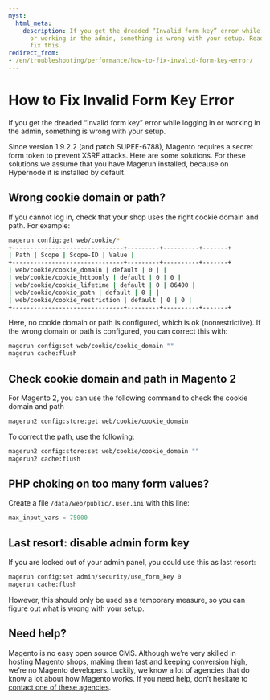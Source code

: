 ```yaml
---
myst:
  html_meta:
    description: If you get the dreaded “Invalid form key” error while logging in
      or working in the admin, something is wrong with your setup. Read here how to
      fix this.
redirect_from:
- /en/troubleshooting/performance/how-to-fix-invalid-form-key-error/
---
```


<!-- source: https://support.hypernode.com/en/troubleshooting/performance/how-to-fix-invalid-form-key-error/ -->

# How to Fix Invalid Form Key Error

If you get the dreaded “Invalid form key” error while logging in or working in the admin, something is wrong with your setup.

Since version 1.9.2.2 (and patch SUPEE-6788), Magento requires a secret form token to prevent XSRF attacks. Here are some solutions. For these solutions we assume that you have Magerun installed, because on Hypernode it is installed by default.

## Wrong cookie domain or path?

If you cannot log in, check that your shop uses the right cookie domain and path. For example:

```bash
magerun config:get web/cookie/*
+-------------------------------+---------+----------+-------+
| Path | Scope | Scope-ID | Value |
+-------------------------------+---------+----------+-------+
| web/cookie/cookie_domain | default | 0 | |
| web/cookie/cookie_httponly | default | 0 | 0 |
| web/cookie/cookie_lifetime | default | 0 | 86400 |
| web/cookie/cookie_path | default | 0 | |
| web/cookie/cookie_restriction | default | 0 | 0 |
+-------------------------------+---------+----------+-------+

```

Here, no cookie domain or path is configured, which is ok (nonrestrictive). If the wrong domain or path is configured, you can correct this with:

```bash
magerun config:set web/cookie/cookie_domain ""
magerun cache:flush

```

## Check cookie domain and path in Magento 2

For Magento 2, you can use the following command to check the cookie domain and path

```bash
magerun2 config:store:get web/cookie/cookie_domain

```

To correct the path, use the following:

```bash
magerun2 config:store:set web/cookie/cookie_domain ""
magerun2 cache:flush

```

## PHP choking on too many form values?

Create a file `/data/web/public/.user.ini` with this line:

```php
max_input_vars = 75000

```

## Last resort: disable admin form key

If you are locked out of your admin panel, you could use this as last resort:

```bash
magerun config:set admin/security/use_form_key 0
magerun cache:flush

```

However, this should only be used as a temporary measure, so you can figure out what is wrong with your setup.

## Need help?

Magento is no easy open source CMS. Although we’re very skilled in hosting Magento shops, making them fast and keeping conversion high, we’re no Magento developers. Luckily, we know a lot of agencies that do know a lot about how Magento works. If you need help, don’t hesitate to [contact one of these agencies](https://www.magereport.com/page/support).
